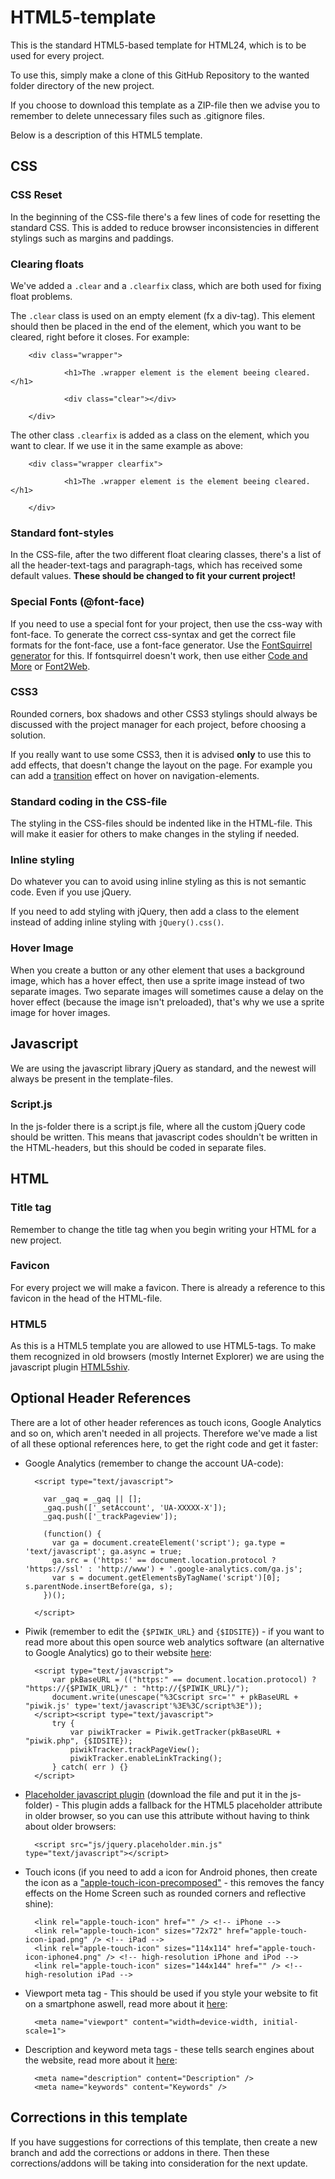 HTML5-template
==============

This is the standard HTML5-based template for HTML24, which is to be used for every project.

To use this, simply make a clone of this GitHub Repository to the wanted folder directory of the new project.

If you choose to download this template as a ZIP-file then we advise you to remember to delete unnecessary files such as .gitignore files.

Below is a description of this HTML5 template.


CSS
---

### CSS Reset

In the beginning of the CSS-file there's a few lines of code for resetting the standard CSS. This is added to reduce browser inconsistencies in different stylings such as margins and paddings.


### Clearing floats

We've added a `.clear` and a `.clearfix` class, which are both used for fixing float problems. 

The `.clear` class is used on an empty element (fx a div-tag). This element should then be placed in the end of the element, which you want to be cleared, right before it closes. For example:

		<div class="wrapper">
		
				<h1>The .wrapper element is the element beeing cleared.</h1>
			
				<div class="clear"></div>
			
		</div>
		
The other class `.clearfix` is added as a class on the element, which you want to clear. If we use it in the same example as above:

		<div class="wrapper clearfix">
		
				<h1>The .wrapper element is the element beeing cleared.</h1>
			
		</div>


### Standard font-styles

In the CSS-file, after the two different float clearing classes, there's a list of all the header-text-tags and paragraph-tags, which has received some default values. **These should be changed to fit your current project!**


### Special Fonts (@font-face)

If you need to use a special font for your project, then use the css-way with font-face. To generate the correct css-syntax and get the correct file formats for the font-face, use a font-face generator. Use the [FontSquirrel generator](http://www.fontsquirrel.com/fontface/generator) for this. If fontsquirrel doesn't work, then use either [Code and More](http://fontface.codeandmore.com/index.php) or [Font2Web](http://www.font2web.com/).


### CSS3

Rounded corners, box shadows and other CSS3 stylings should always be discussed with the project manager for each project, before choosing a solution.

If you really want to use some CSS3, then it is advised **only** to use this to add effects, that doesn't change the layout on the page. For example you can add a [transition](http://www.w3schools.com/css3/css3_transitions.asp) effect on hover on navigation-elements. 


### Standard coding in the CSS-file

The styling in the CSS-files should be indented like in the HTML-file. This will make it easier for others to make changes in the styling if needed.


### Inline styling

Do whatever you can to avoid using inline styling as this is not semantic code. Even if you use jQuery.

If you need to add styling with jQuery, then add a class to the element instead of adding inline styling with `jQuery().css()`.


### Hover Image

When you create a button or any other element that uses a background image, which has a hover effect, then use a sprite image instead of two separate images. Two separate images will sometimes cause a delay on the hover effect (because the image isn't preloaded), that's why we use a sprite image for hover images.


Javascript
----------

We are using the javascript library jQuery as standard, and the newest will always be present in the template-files.

### Script.js

In the js-folder there is a script.js file, where all the custom jQuery code should be written. This means that javascript codes shouldn't be written in the HTML-headers, but this should be coded in separate files.


HTML
----

### Title tag

Remember to change the title tag when you begin writing your HTML for a new project.

### Favicon

For every project we will make a favicon. There is already a reference to this favicon in the head of the HTML-file.

### HTML5

As this is a HTML5 template you are allowed to use HTML5-tags. To make them recognized in old browsers (mostly Internet Explorer) we are using the javascript plugin [HTML5shiv](https://github.com/aFarkas/html5shiv). 



Optional Header References
--------------------------

There are a lot of other header references as touch icons, Google Analytics and so on, which aren't needed in all projects. Therefore we've made a list of all these optional references here, to get the right code and get it faster:

- Google Analytics (remember to change the account UA-code):

		<script type="text/javascript">

		  var _gaq = _gaq || [];
		  _gaq.push(['_setAccount', 'UA-XXXXX-X']);
		  _gaq.push(['_trackPageview']);

		  (function() {
		    var ga = document.createElement('script'); ga.type = 'text/javascript'; ga.async = true;
		    ga.src = ('https:' == document.location.protocol ? 'https://ssl' : 'http://www') + '.google-analytics.com/ga.js';
		    var s = document.getElementsByTagName('script')[0]; s.parentNode.insertBefore(ga, s);
		  })();

		</script>
		
- Piwik (remember to edit the `{$PIWIK_URL}` and `{$IDSITE}`) - if you want to read more about this open source web analytics software (an alternative to Google Analytics) go to their website [here](http://piwik.org/):

		<script type="text/javascript">
			var pkBaseURL = (("https:" == document.location.protocol) ? "https://{$PIWIK_URL}/" : "http://{$PIWIK_URL}/");
			document.write(unescape("%3Cscript src='" + pkBaseURL + "piwik.js' type='text/javascript'%3E%3C/script%3E"));
		</script><script type="text/javascript">
			try {
				var piwikTracker = Piwik.getTracker(pkBaseURL + "piwik.php", {$IDSITE});
				piwikTracker.trackPageView();
				piwikTracker.enableLinkTracking();
			} catch( err ) {}
		</script>
		
- [Placeholder javascript plugin](https://github.com/danielstocks/jQuery-Placeholder) (download the file and put it in the js-folder) - This plugin adds a fallback for the HTML5 placeholder attribute in older browser, so you can use this attribute without having to think about older browsers:

		<script src="js/jquery.placeholder.min.js" type="text/javascript"></script>

- Touch icons (if you need to add a icon for Android phones, then create the icon as a ["apple-touch-icon-precomposed"](http://mathiasbynens.be/notes/touch-icons) - this removes the fancy effects on the Home Screen such as rounded corners and reflective shine):

		<link rel="apple-touch-icon" href="" /> <!-- iPhone -->
		<link rel="apple-touch-icon" sizes="72x72" href="apple-touch-icon-ipad.png" /> <!-- iPad -->
		<link rel="apple-touch-icon" sizes="114x114" href="apple-touch-icon-iphone4.png" /> <!-- high-resolution iPhone and iPod -->
		<link rel="apple-touch-icon" sizes="144x144" href="" /> <!-- high-resolution iPad -->
		
- Viewport meta tag - This should be used if you style your website to fit on a smartphone aswell, read more about it [here](https://developer.mozilla.org/en-US/docs/Mobile/Viewport_meta_tag):

		<meta name="viewport" content="width=device-width, initial-scale=1">
		
- Description and keyword meta tags - these tells search engines about the website, read more about it [here](http://searchenginewatch.com/article/2067564/How-To-Use-HTML-Meta-Tags):

		<meta name="description" content="Description" />
		<meta name="keywords" content="Keywords" />


Corrections in this template
----------------------------

If you have suggestions for corrections of this template, then create a new branch and add the corrections or addons in there. Then these corrections/addons will be taking into consideration for the next update.